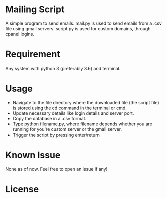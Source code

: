 # Mailing Script
A simple program to send emails. mail.py is used to send emails from a .csv file using gmail servers. script.py is used for custom domains, through cpanel logins.

# Requirement
Any system with python 3 (preferably 3.6) and terminal.

# Usage
- Navigate to the file directory where the downloaded file (the script file) is stored using the cd command in the terminal or cmd.
- Update necessary details like login details and server port.
- Copy the database in a .csv format.
- Type python filename.py, where filename depends whether you are running for you're custom server or the gmail server.
- Trigger the script by pressing enter/return

# Known Issue
None as of now. Feel free to open an issue if any!

# License
~~~ The MIT License
